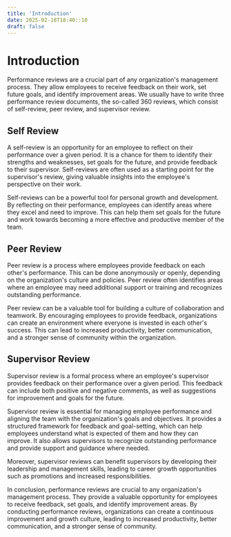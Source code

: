 ```yaml
---
title: 'Introduction'
date: 2025-02-18T18:40::10
draft: false
---
```


# Introduction

Performance reviews are a crucial part of any organization's management process. They allow employees to receive feedback on their work, set future goals, and identify improvement areas. We usually have to write three performance review documents, the so-called 360 reviews, which consist of self-review, peer review, and supervisor review.

## **Self Review**

A self-review is an opportunity for an employee to reflect on their performance over a given period. It is a chance for them to identify their strengths and weaknesses, set goals for the future, and provide feedback to their supervisor. Self-reviews are often used as a starting point for the supervisor's review, giving valuable insights into the employee's perspective on their work.

Self-reviews can be a powerful tool for personal growth and development. By reflecting on their performance, employees can identify areas where they excel and need to improve. This can help them set goals for the future and work towards becoming a more effective and productive member of the team.

## **Peer Review**

Peer review is a process where employees provide feedback on each other's performance. This can be done anonymously or openly, depending on the organization's culture and policies. Peer review often identifies areas where an employee may need additional support or training and recognizes outstanding performance.

Peer review can be a valuable tool for building a culture of collaboration and teamwork. By encouraging employees to provide feedback, organizations can create an environment where everyone is invested in each other's success. This can lead to increased productivity, better communication, and a stronger sense of community within the organization.

## **Supervisor Review**

Supervisor review is a formal process where an employee's supervisor provides feedback on their performance over a given period. This feedback can include both positive and negative comments, as well as suggestions for improvement and goals for the future.

Supervisor review is essential for managing employee performance and aligning the team with the organization's goals and objectives. It provides a structured framework for feedback and goal-setting, which can help employees understand what is expected of them and how they can improve. It also allows supervisors to recognize outstanding performance and provide support and guidance where needed.

Moreover, supervisor reviews can benefit supervisors by developing their leadership and management skills, leading to career growth opportunities such as promotions and increased responsibilities.

In conclusion, performance reviews are crucial to any organization's management process. They provide a valuable opportunity for employees to receive feedback, set goals, and identify improvement areas. By conducting performance reviews, organizations can create a continuous improvement and growth culture, leading to increased productivity, better communication, and a stronger sense of community.
